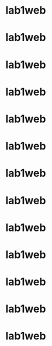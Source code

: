 # lab1web
# lab1web
# lab1web
# lab1web
# lab1web
# lab1web
# lab1web
# lab1web
# lab1web
# lab1web
# lab1web
# lab1web
# lab1web
